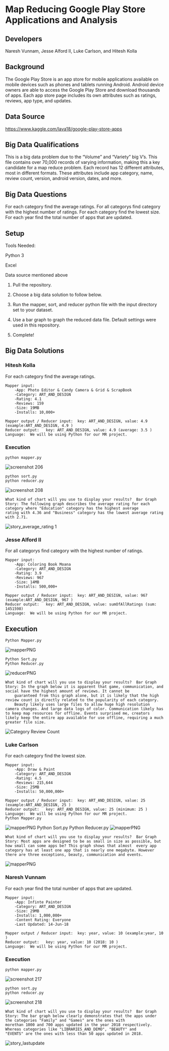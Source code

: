 # Map Reducing Google Play Store Applications and Analysis

## Developers

Naresh Vunnam, Jesse Alford II, Luke Carlson, and Hitesh Kolla

## Background

The Google Play Store is an app store for mobile applications available on mobile devices such as phones and tablets running Android. Android device owners are able to access the Google Play Store and download thousands of apps. Each app store page includes its own attributes such as ratings, reviews, app type, and updates. 

## Data Source

https://www.kaggle.com/lava18/google-play-store-apps


## Big Data Qualifications

This is a big data problem due to the “Volume” and “Variety” big V’s. This file contains over 70,000 records of varying information, making this a key candidate for a map reduce problem. Each record has 12 different attributes, most in different formats. These attributes include app category, name, review count, version, android version, dates, and more. 


## Big Data Questions

For each category find the average ratings.
For all categorys find category with the highest number of ratings.
For each category find the lowest size.
For each year find the total number of apps that are updated.


## Setup

Tools Needed: 

Python 3

Excel

Data source mentioned above

1. Pull the repository.

2. Choose a big data solution to follow below.

3. Run the mapper, sort, and reducer python file with the input directory set to your dataset.

4. Use a bar graph to graph the reduced data file. Default settings were used in this repository.

5. Complete!

## Big Data Solutions

### Hitesh Kolla
For each category find the average ratings.

	Mapper input:  	
		-App: Photo Editor & Candy Camera & Grid & ScrapBook
		-Category: ART_AND_DESIGN
		-Rating: 4.1
		-Reviews: 159
		-Size: 19MB
		-Installs: 10,000+

	Mapper output / Reducer input:  key: ART_AND_DESIGN, value: 4.9 (example:ART_AND_DESIGN, 4.9 )
	Reducer output:   key: ART_AND_DESIGN, value: 4.9 (average: 3.5 )
	Language:  We will be using Python for our MR project.
### Execution
	python mapper.py
![screenshot 206](https://user-images.githubusercontent.com/31717045/49252464-be462e00-f3e9-11e8-8880-06f298dd85d2.png)

	python sort.py
	python reducer.py
![screenshot 208](https://user-images.githubusercontent.com/31717045/49252435-ab335e00-f3e9-11e8-9009-b814bbd92e73.png)
	
	What kind of chart will you use to display your results?  Bar Graph
	Story: The following graph describes the average rating for each category where "Education" category has the highest average
	rating with 4.36 and "Business" category has the lowest average rating with 2.71.  

![story_average_rating 1](https://user-images.githubusercontent.com/31717045/49251004-04998e00-f3e6-11e8-8446-91f67407059d.JPG)

### Jesse Alford II
For all categorys find category with the highest number of ratings.

	Mapper input:  
		-App: Coloring Book Moana
		-Category: ART_AND_DESIGN
		-Rating: 3.9
		-Reviews: 967
		-Size: 14MB
		-Installs: 500,000+

	Mapper output / Reducer input:  key: ART_AND_DESIGN, value: 967 (example:ART_AND_DESIGN, 967 )
	Reducer output:   key: ART_AND_DESIGN, value: sumOfAllRatings (sum: 1451598)
	Language:  We will be using Python for our MR project.
	
	
## Execution
	Python Mapper.py
![mapperPNG](Max_reviews/mapperPNGFix.png?raw=true)

	Python Sort.py
	Python Reducer.py
![reducerPNG](Max_reviews/reducerPNGFix.png?raw=true)

	What kind of chart will you use to display your results?  Bar Graph
	Story: In the graph below it is apparent that game, communication, and social have the highest amount of reviews. It cannot be
		guaranteed from this graph alone, but it is likely that the high review count is directly related to the popularity of each category. 
		Beauty likely uses large files to allow huge high resolution camera changes. And large data logs of color. Communication likely has to keep map resources for offline. Events surprised me, creators likely keep the entire app available for use offline, requiring a much greater file size.

	
![Category Review Count](Max_reviews/maxReviewsBarChart.png?raw=true)

### Luke Carlson
For each category find the lowest size.

	Mapper input:  
		-App: Draw & Paint
		-Category: ART_AND_DESIGN
		-Rating: 4.5
		-Reviews: 215,644
		-Size: 25MB
		-Installs: 50,000,000+

	Mapper output / Reducer input:  key: ART_AND_DESIGN, value: 25 (example:ART_AND_DESIGN, 25 )
	Reducer output:   key: ART_AND_DESIGN, value: 25 (minimum: 25 )
	Language:  We will be using Python for our MR project.
	Python Mapper.py
![mapperPNG](LowestSizeResources/check1.png?raw=true)
	Python Sort.py
	Python Reducer.py
![mapperPNG](LowestSizeResources/check2.png?raw=true)
	
	What kind of chart will you use to display your results?  Bar Graph
	Story: Most apps are designed to be as small in size as possible, but how small can some apps be? This graph shows that almost 	every app category has at least one app that is nearly one megabyte. However there are three exceptions, beauty, communication and events.



	
![mapperPNG](LowestSizeResources/MinAppChart.png?raw=true)

### Naresh Vunnam
For each year find the total number of apps that are updated.

	Mapper input:  
		-App: Infinte Painter
		-Category: ART_AND_DESIGN
		-Size: 29MB
		-Installs: 1,000,000+
		-Content Rating: Everyone
		-Last Updated: 14-Jun-18

	Mapper output / Reducer input:  key: year, value: 10 (example:year, 10 )
	Reducer output:   key: year, value: 10 (2018: 10 )
	Language:  We will be using Python for our MR project.
### Execution
	python mapper.py
![screenshot 217](https://user-images.githubusercontent.com/31740220/49252000-82f72f80-f3e8-11e8-95a5-8a905fbaf2dd.png)

	python sort.py
	python reducer.py
![screenshot 218](https://user-images.githubusercontent.com/31740220/49252059-a4f0b200-f3e8-11e8-9bf4-045e65e06f8c.png)
	
	What kind of chart will you use to display your results?  Bar Graph
	Story: The bar graph below clearly demonstrates that the apps under the categories "Family" and "Games" are the ones with
	morethan 1000 and 700 apps updated in the year 2018 respectively. Whereas categories like "LIBRARIES_AND_DEMO", "BEAUTY" and
	"EVENTS" are the ones with less than 50 apps updated in 2018.
	
![story_lastupdate](https://user-images.githubusercontent.com/31740220/49110669-bbb1d000-f253-11e8-924a-b20f31e5ddd6.JPG)

